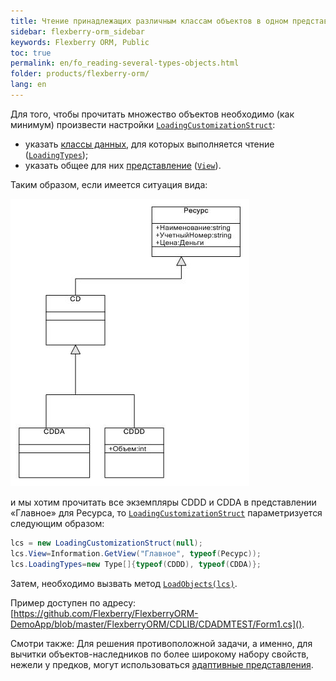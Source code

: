 ```yaml
---
title: Чтение принадлежащих различным классам объектов в одном представлении
sidebar: flexberry-orm_sidebar
keywords: Flexberry ORM, Public
toc: true
permalink: en/fo_reading-several-types-objects.html
folder: products/flexberry-orm/
lang: en
---
```


Для того, чтобы прочитать множество объектов необходимо (как минимум) произвести настройки [`LoadingCustomizationStruct`](fo_loading-customization-struct.html):

* указать [классы данных](fo_dataobject.html), для которых выполняется чтение ([`LoadingTypes`](fo_loading-customization-struct.html));
* указать общее для них [представление](fd_view-definition.html) ([`View`](fo_loading-customization-struct.html)).

Таким образом, если имеется ситуация вида:

![](/images/pages/products/flexberry-orm/tutorial-programmer-casseberry/primer-8.jpg)

и мы хотим прочитать все экземпляры CDDD и CDDA в представлении «Главное» для Ресурса, то [`LoadingCustomizationStruct`](fo_loading-customization-struct.html) параметризуется следующим образом:

```csharp
lcs = new LoadingCustomizationStruct(null);			
lcs.View=Information.GetView("Главное", typeof(Ресурс));
lcs.LoadingTypes=new Type[]{typeof(CDDD), typeof(CDDA)};
```
Затем, необходимо вызвать метод [`LoadObjects(lcs)`](fo_data-service.html).

Пример доступен по адресу: [https://github.com/Flexberry/FlexberryORM-DemoApp/blob/master/FlexberryORM/CDLIB/CDADMTEST/Form1.cs]().

Смотри также: Для решения противоположной задачи, а именно, для вычитки объектов-наследников по более широкому набору свойств, нежели у предков, могут использоваться [адаптивные представления](fo_adaptive-views-for-details.html).



